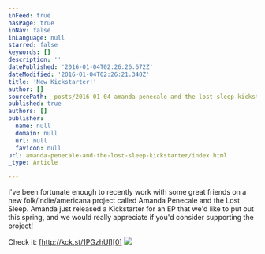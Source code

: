 ```yaml
---
inFeed: true
hasPage: true
inNav: false
inLanguage: null
starred: false
keywords: []
description: ''
datePublished: '2016-01-04T02:26:26.672Z'
dateModified: '2016-01-04T02:26:21.340Z'
title: 'New Kickstarter!'
author: []
sourcePath: _posts/2016-01-04-amanda-penecale-and-the-lost-sleep-kickstarter.md
published: true
authors: []
publisher:
  name: null
  domain: null
  url: null
  favicon: null
url: amanda-penecale-and-the-lost-sleep-kickstarter/index.html
_type: Article

---
```

I've been fortunate enough to recently work with some great friends on a new folk/indie/americana project called Amanda Penecale and the Lost Sleep.  Amanda just released a Kickstarter for an EP that we'd like to put out this spring, and we would really appreciate if you'd consider supporting the project!

Check it: [http://kck.st/1PGzhUl][0]
![](https://the-grid-user-content.s3-us-west-2.amazonaws.com/a33fbcb4-1739-48c7-8728-aa68e0533048.jpg)

[0]: http://kck.st/1PGzhUl